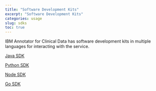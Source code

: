 ```yaml
---
title: "Software Development Kits"
excerpt: "Software Development Kits"
categories: usage
slug: sdks
toc: true
---
```


IBM Annotator for Clinical Data has software development kits in multiple languages for interacting with the service.

[Java SDK](https://github.com/IBM/whcs-java-sdk)

[Python SDK](https://github.com/IBM/whcs-python-sdk)

[Node SDK](https://github.com/IBM/whcs-node-sdk)

[Go SDK](https://github.com/IBM/whcs-go-sdk)
